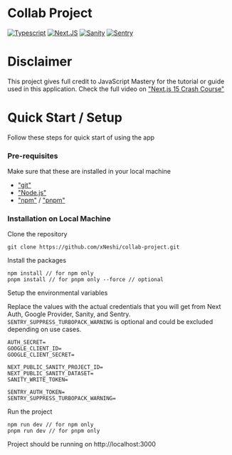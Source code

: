 # Collab Project

[![Typescript](https://img.shields.io/badge/TypeScript-007ACC?style=for-the-badge&logo=typescript&logoColor=white)](https://img.shields.io/badge/TypeScript-007ACC?style=for-the-badge&logo=typescript&logoColor=white)
[![Next.JS](https://img.shields.io/badge/next%20js-000000?style=for-the-badge&logo=nextdotjs&logoColor=white)](https://img.shields.io/badge/next%20js-000000?style=for-the-badge&logo=nextdotjs&logoColor=white)
[![Sanity](https://img.shields.io/badge/sanity-F03E2F?style=for-the-badge&logo=sanity&logoColor=white)](https://img.shields.io/badge/sanity-F03E2F?style=for-the-badge&logo=sanity&logoColor=white)
[![Sentry](https://img.shields.io/badge/Sentry-black?style=for-the-badge&logo=Sentry&logoColor=#362D59)](https://img.shields.io/badge/Sentry-black?style=for-the-badge&logo=Sentry&logoColor=#362D59)

# Disclaimer

This project gives full credit to JavaScript Mastery for the tutorial or guide used in this application. Check the full video on ["Next.js 15 Crash Course"](https://www.youtube.com/watch?v=Zq5fmkH0T78&t=17564s)

# Quick Start / Setup

Follow these steps for quick start of using the app

### Pre-requisites

Make sure that these are installed in your local machine

- ["git"](https://git-scm.com/)
- ["Node.js"](https://nodejs.org/en)
- ["npm"](https://www.npmjs.com/) / ["pnpm"](https://pnpm.io/)

### Installation on Local Machine

Clone the repository

```shell
git clone https://github.com/xNeshi/collab-project.git
```

Install the packages

```shell
npm install // for npm only
pnpm install // for pnpm only --force // optional
```

Setup the environmental variables

Replace the values with the actual credentials that you will get from Next Auth, Google Provider, Sanity, and Sentry. `SENTRY_SUPPRESS_TURBOPACK_WARNING` is optional and could be excluded depending on use cases.

```shell
AUTH_SECRET=
GOOGLE_CLIENT_ID=
GOOGLE_CLIENT_SECRET=

NEXT_PUBLIC_SANITY_PROJECT_ID=
NEXT_PUBLIC_SANITY_DATASET=
SANITY_WRITE_TOKEN=

SENTRY_AUTH_TOKEN=
SENTRY_SUPPRESS_TURBOPACK_WARNING=
```

Run the project

```shell
npm run dev // for npm only
pnpm run dev // for pnpm only
```

Project should be running on http://localhost:3000
